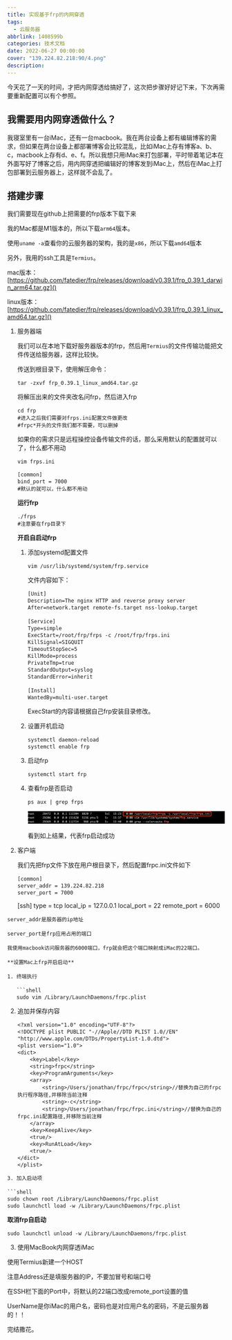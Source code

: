 ```yaml
---
title: 实现基于frp的内网穿透
tags: 
  - 云服务器
abbrlink: 1408599b
categories: 技术文档
date: 2022-06-27 00:00:00
cover: "139.224.82.218:90/4.png"
description: 
---
```




今天花了一天的时间，才把内网穿透给搞好了，这次把步骤好好记下来，下次再需要重新配置可以有个参照。

## 我需要用内网穿透做什么？

我寝室里有一台iMac，还有一台macbook。我在两台设备上都有编辑博客的需求，但如果在两台设备上都部署博客会比较混乱，比如iMac上存有博客a、b、c，macbook上存有d、e、f。所以我想只用iMac来打包部署，平时带着笔记本在外面写好了博客之后，用内网穿透把编辑好的博客发到iMac上，然后在iMac上打包部署到云服务器上，这样就不会乱了。

## 搭建步骤

我们需要现在github上把需要的frp版本下载下来

我的Mac都是M1版本的，所以下载`arm64`版本。

使用`uname -a`查看你的云服务器的架构，我的是`x86`，所以下载`amd64`版本

另外，我用的ssh工具是`Termius`。

mac版本：[https://github.com/fatedier/frp/releases/download/v0.39.1/frp_0.39.1_darwin_arm64.tar.gz]()

linux版本：[https://github.com/fatedier/frp/releases/download/v0.39.1/frp_0.39.1_linux_amd64.tar.gz]()

1. 服务器端
   
   我们可以在本地下载好服务器版本的frp，然后用`Termius`的文件传输功能把文件传送给服务器，这样比较快。
   
   传送到根目录下，使用解压命令：
   
   ```shell
   tar -zxvf frp_0.39.1_linux_amd64.tar.gz
   ```
   
   将解压出来的文件夹改名问frp，然后进入frp
   
   ```shell
   cd frp
   #进入之后我们需要对frps.ini配置文件做更改
   #frpc*开头的文件我们都不需要，可以删掉
   ```
   
   如果你的需求只是远程操控设备传输文件的话，那么采用默认的配置就可以了，什么都不用动
   
   ```shell
   vim frps.ini
   ```
   
   ```shell
   [common]
   bind_port = 7000       
   #默认的就可以，什么都不用动                                             
   ```
   
   **运行frp**
   
   ```shell
   ./frps
   #注意要在frp目录下
   ```
   
   **开启自启动frp**
   
   1. 添加systemd配置文件
      
      ```shell
      vim /usr/lib/systemd/system/frp.service
      ```
      
      文件内容如下：
      
      ```shell
      [Unit]
      Description=The nginx HTTP and reverse proxy server
      After=network.target remote-fs.target nss-lookup.target
      
      [Service]
      Type=simple
      ExecStart=/root/frp/frps -c /root/frp/frps.ini
      KillSignal=SIGQUIT
      TimeoutStopSec=5
      KillMode=process
      PrivateTmp=true
      StandardOutput=syslog
      StandardError=inherit
      
      [Install]
      WantedBy=multi-user.target
      ```
      
      ExecStart的内容请根据自己frp安装目录修改。
   
   2. 设置开机启动
      
      ```shell
      systemctl daemon-reload
      systemctl enable frp
      ```
   
   3. 启动frp
      
      ```shell
      systemctl start frp
      ```
   
   4. 查看frp是否启动
      
      ```shell
      ps aux | grep frps
      ```
      
      ![](实现基于frp的内网穿透/1079.png)
      
      看到如上结果，代表frp启动成功

2. 客户端
   
   我们先把frp文件下放在用户根目录下，然后配置frpc.ini文件如下
   
   ```shell
   [common]
   server_addr = 139.224.82.218
   server_port = 7000
   ```
   
   [ssh]
   type = tcp
   local_ip = 127.0.0.1
   local_port = 22
   remote_port = 6000

```
server_addr是服务器的ip地址

server_port是frp应用占用的端口

我使用macbook访问服务器的6000端口，frp就会把这个端口映射成iMac的22端口。

**设置Mac上frp开启启动**

1. 终端执行

   ```shell
   sudo vim /Library/LaunchDaemons/frpc.plist
```

2. 追加并保存内容
   
   ```shell
   <?xml version="1.0" encoding="UTF-8"?>
   <!DOCTYPE plist PUBLIC "-//Apple//DTD PLIST 1.0//EN" "http://www.apple.com/DTDs/PropertyList-1.0.dtd">
   <plist version="1.0">
   <dict>
       <key>Label</key>
       <string>frpc</string>
       <key>ProgramArguments</key>
       <array>
           <string>/Users/jonathan/frpc/frpc</string>//替换为自己的frpc执行程序路径,并移除当前注释 
           <string>-c</string>
           <string>/Users/jonathan/frpc/frpc.ini</string>//替换为自己的frpc.ini配置路径,并移除当前注释 
       </array>
       <key>KeepAlive</key>
       <true/>
       <key>RunAtLoad</key>
       <true/>
   </dict>
   </plist>
   ```

```
3. 加入启动项

```shell
sudo chown root /Library/LaunchDaemons/frpc.plist
sudo launchctl load -w /Library/LaunchDaemons/frpc.plist
```

   **取消frp自启动**

```shell
sudo launchctl unload -w /Library/LaunchDaemons/frpc.plist
```

3. 使用MacBook内网穿透iMac

使用Termius新建一个HOST

注意Address还是填服务器的IP，不要加冒号和端口号

在SSH栏下面的Port中，将默认的22端口改成remote_port设置的值

UserName是你iMac的用户名，密码也是对应用户名的密码，不是云服务器的！！

完结撒花。
